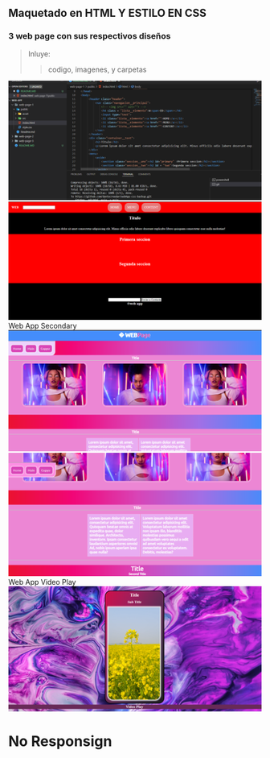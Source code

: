 ## Maquetado en HTML Y ESTILO EN CSS
### 3 web page con sus respectivos diseños
>Inluye:
>>codigo, imagenes, y carpetas
<img src = "./img/captura_1.png">
<img src = "./img/captura_0.png">
Web App Secondary
<img src = "./img/captura_2.png">
<img src = "./img/captura_3.png">
Web App Video Play
<img src = "./img/play video.png">

# No Responsign